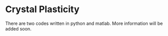 # Crystal Plasticity

There are two codes written in python and matlab. More information will be added soon.
